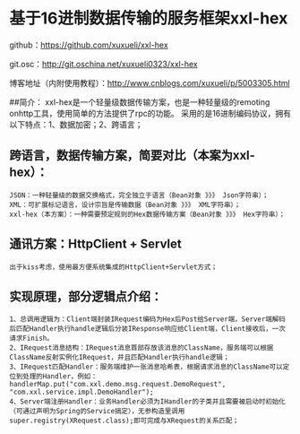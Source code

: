 # 基于16进制数据传输的服务框架xxl-hex
github：https://github.com/xuxueli/xxl-hex

git.osc：http://git.oschina.net/xuxueli0323/xxl-hex

博客地址（内附使用教程）：http://www.cnblogs.com/xuxueli/p/5003305.html

##简介：
	xxl-hex是一个轻量级数据传输方案，也是一种轻量级的remoting onhttp工具，使用简单的方法提供了rpc的功能。 采用的是16进制编码协议，拥有以下特点：1、数据加密；2、跨语言；
	
## 跨语言，数据传输方案，简要对比（本案为xxl-hex）：
	JSON：一种轻量级的数据交换格式，完全独立于语言（Bean对象 》》》 Json字符串）；
	XML：可扩展标记语言，设计宗旨是传输数据（Bean对象 》》》 XML字符串）；
	xxl-hex（本方案）：一种需要预定规则的Hex数据传输方案（Bean对象 》》》 Hex字符串）；

## 通讯方案：HttpClient + Servlet
	出于kiss考虑，使用最方便系统集成的HttpClient+Servlet方式；

## 实现原理，部分逻辑点介绍：
	1、总调用逻辑为：Client端封装IRequest编码为Hex后Post给Server端，Server端解码后匹配Handler执行handle逻辑后分装IResponse响应给Client端，Client接收后，一次请求Finish。
	2、IRequest消息结构：IRequest消息首部存放该消息的ClassName，服务端可以根据ClassName反射实例化IRequest，并且匹配Handler执行handle逻辑；
	3、IRequest匹配Handler：服务端维护一张消息哈希表，根据请求消息的ClassName可以定位到处理的Handler，例如：handlerMap.put("com.xxl.demo.msg.request.DemoRequest", "com.xxl.service.impl.DemoHandler");
	4、Server端注册Handler：业务Handler必须为IHandler的子类并且需要被启动时初始化（可通过声明为Spring的Service搞定），无参构造里调用super.registry(XRequest.class);即可完成与XRequest的关系匹配；
	
